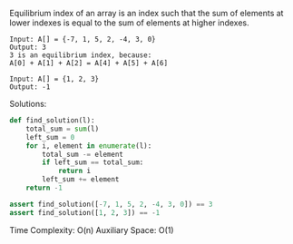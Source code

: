 Equilibrium index of an array is an index such that the sum of elements at lower indexes is equal to the sum of elements at higher indexes.

```
Input: A[] = {-7, 1, 5, 2, -4, 3, 0} 
Output: 3 
3 is an equilibrium index, because: 
A[0] + A[1] + A[2] = A[4] + A[5] + A[6]

Input: A[] = {1, 2, 3} 
Output: -1 
``` 

Solutions:
```python
def find_solution(l):
    total_sum = sum(l)
    left_sum = 0
    for i, element in enumerate(l):
        total_sum -= element
        if left_sum == total_sum:
            return i
        left_sum += element
    return -1

assert find_solution([-7, 1, 5, 2, -4, 3, 0]) == 3
assert find_solution([1, 2, 3]) == -1
```
Time Complexity: O(n)
Auxiliary Space: O(1)
